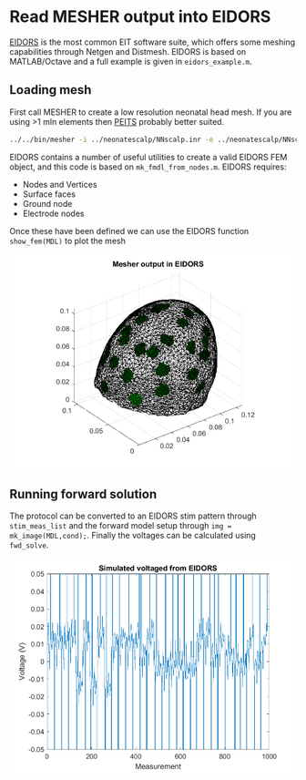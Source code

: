 # Read MESHER output into EIDORS

[EIDORS](http://eidors3d.sourceforge.net/) is the most common EIT software suite, which offers some meshing capabilities through Netgen and Distmesh. EIDORS is based on MATLAB/Octave and a full example is given in `eidors_example.m`.

## Loading mesh

First call MESHER to create a low resolution neonatal head mesh. If you are using >1 mln elements then [PEITS](https://github.com/EIT-team/PEITS) probably better suited.

```bash
../../bin/mesher -i ../neonatescalp/NNscalp.inr -e ../neonatescalp/NNscalp_elecINRpos.txt -p NNEIDORS_param.txt -d output/ -o NNEIDORS
```

EIDORS contains a number of useful utilities to create a valid EIDORS FEM object, and this code is based on `mk_fmdl_from_nodes.m`. EIDORS requires:

- Nodes and Vertices
- Surface faces
- Ground node
- Electrode nodes

Once these have been defined we can use the EIDORS function `show_fem(MDL)` to plot the mesh

![Mesh in EIDORS](figures/EIDORS_FEM.png)

## Running forward solution

The protocol can be converted to an EIDORS stim pattern through `stim_meas_list` and the forward model setup through `img = mk_image(MDL,cond);`. Finally the voltages can be calculated using `fwd_solve`.

![Voltages in EIDORS](figures/EIDORS_Volts.png)
